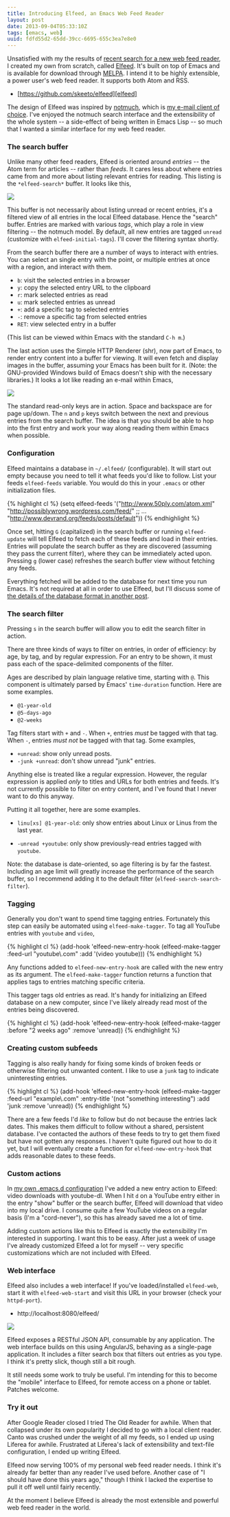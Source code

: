 ```yaml
---
title: Introducing Elfeed, an Emacs Web Feed Reader
layout: post
date: 2013-09-04T05:33:10Z
tags: [emacs, web]
uuid: fdfd55d2-65dd-39cc-6695-655c3ea7e8e0
---
```


Unsatisfied with my the results of
[recent search for a new web feed reader][reader], I created my own
from scratch, called [Elfeed][elfeed]. It's built on top of Emacs and
is available for download through [MELPA][melpa]. I intend it to be
highly extensible, a power user's web feed reader. It supports both
Atom and RSS.

 * [https://github.com/skeeto/elfeed][elfeed]

The design of Elfeed was inspired by [notmuch][notmuch], which is
[my e-mail client of choice][mail]. I've enjoyed the notmuch search
interface and the extensibility of the whole system -- a side-effect
of being written in Emacs Lisp -- so much that I wanted a similar
interface for my web feed reader.

### The search buffer

Unlike many other feed readers, Elfeed is oriented around *entries* --
the Atom term for articles -- rather than *feeds*. It cares less about
where entries came from and more about listing relevant entries for
reading. This listing is the `*elfeed-search*` buffer. It looks like
this,

[![](/img/elfeed/search-thumb.png)](/img/elfeed/search.png)

This buffer is not necessarily about listing unread or recent entries,
it's a filtered view of all entries in the local Elfeed database.
Hence the "search" buffer. Entries are marked with various *tags*,
which play a role in view filtering -- the notmuch model. By default,
all new entries are tagged `unread` (customize with
`elfeed-initial-tags`). I'll cover the filtering syntax shortly.

From the search buffer there are a number of ways to interact with
entries. You can select an single entry with the point, or multiple
entries at once with a region, and interact with them.

 * `b`: visit the selected entries in a browser
 * `y`: copy the selected entry URL to the clipboard
 * `r`: mark selected entries as read
 * `u`: mark selected entries as unread
 * `+`: add a specific tag to selected entries
 * `-`: remove a specific tag from selected entries
 * `RET`: view selected entry in a buffer

(This list can be viewed within Emacs with the standard `C-h m`.)

The last action uses the Simple HTTP Renderer (shr), now part of
Emacs, to render entry content into a buffer for viewing. It will even
fetch and display images in the buffer, assuming your Emacs has been
built for it. (Note: the GNU-provided Windows build of Emacs doesn't
ship with the necessary libraries.) It looks a lot like reading an
e-mail within Emacs,

[![](/img/elfeed/show-thumb.png)](/img/elfeed/show.png)

The standard read-only keys are in action. Space and backspace are for
page up/down. The `n` and `p` keys switch between the next and
previous entries from the search buffer. The idea is that you should
be able to hop into the first entry and work your way along reading
them within Emacs when possible.

### Configuration

Elfeed maintains a database in `~/.elfeed/` (configurable). It will
start out empty because you need to tell it what feeds you'd like to
follow. List your feeds `elfeed-feeds` variable. You would do this in
your `.emacs` or other initialization files.

{% highlight cl %}
(setq elfeed-feeds
      '("http://www.50ply.com/atom.xml"
        "http://possiblywrong.wordpress.com/feed/"
        ;; ...
        "http://www.devrand.org/feeds/posts/default"))
{% endhighlight %}

Once set, hitting `G` (capitalized) in the search buffer or running
`elfeed-update` will tell Elfeed to fetch each of these feeds and load
in their entries. Entries will populate the search buffer as they are
discovered (assuming they pass the current filter), where they can be
immediately acted upon. Pressing `g` (lower case) refreshes the search
buffer view without fetching any feeds.

Everything fetched will be added to the database for next time you run
Emacs. It's not required at all in order to use Elfeed, but I'll
discuss some of
[the details of the database format in another post](/blog/2013/09/09/).

### The search filter

Pressing `s` in the search buffer will allow you to edit the search
filter in action.

There are three kinds of ways to filter on entries, in order of
efficiency: by age, by tag, and by regular expression. For an entry to
be shown, it must pass each of the space-delimited components of the
filter.

Ages are described by plain language relative time, starting with `@`.
This component is ultimately parsed by Emacs' `time-duration`
function. Here are some examples.

 * `@1-year-old`
 * `@5-days-ago`
 * `@2-weeks`

Tag filters start with `+` and `-`. When `+`, entries *must* be tagged
with that tag. When `-`, entries *must not* be tagged with that tag.
Some examples,

 * `+unread`: show only unread posts.
 * `-junk +unread`: don't show unread "junk" entries.

Anything else is treated like a regular expression. However, the
regular expression is applied *only* to titles and URLs for both
entries and feeds. It's not currently possible to filter on entry
content, and I've found that I never want to do this anyway.

Putting it all together, here are some examples.

 * `linu[xs] @1-year-old`: only show entries about Linux or Linus from
   the last year.

 * `-unread +youtube`: only show previously-read entries tagged
   with `youtube`.

Note: the database is date-oriented, so age filtering is by far the
fastest. Including an age limit will greatly increase the performance
of the search buffer, so I recommend adding it to the default filter
(`elfeed-search-search-filter`).

### Tagging

Generally you don't want to spend time tagging entries. Fortunately
this step can easily be automated using `elfeed-make-tagger`. To tag
all YouTube entries with `youtube` and `video`,

{% highlight cl %}
(add-hook 'elfeed-new-entry-hook
          (elfeed-make-tagger :feed-url "youtube\\.com"
                              :add '(video youtube)))
{% endhighlight %}

Any functions added to `elfeed-new-entry-hook` are called with the new
entry as its argument. The `elfeed-make-tagger` function returns a
function that applies tags to entries matching specific criteria.

This tagger tags old entries as read. It's handy for initializing an
Elfeed database on a new computer, since I've likely already read most
of the entries being discovered.

{% highlight cl %}
(add-hook 'elfeed-new-entry-hook
          (elfeed-make-tagger :before "2 weeks ago"
                              :remove 'unread))
{% endhighlight %}

### Creating custom subfeeds

Tagging is also really handy for fixing some kinds of broken feeds or
otherwise filtering out unwanted content. I like to use a `junk` tag
to indicate uninteresting entries.

{% highlight cl %}
(add-hook 'elfeed-new-entry-hook
          (elfeed-make-tagger :feed-url "example\\.com"
                              :entry-title '(not "something interesting")
                              :add 'junk
                              :remove 'unread))
{% endhighlight %}

There are a few feeds I'd *like* to follow but do not because the
entries lack dates. This makes them difficult to follow without a
shared, persistent database. I've contacted the authors of these feeds
to try to get them fixed but have not gotten any responses. I haven't
quite figured out how to do it yet, but I will eventually create a
function for `elfeed-new-entry-hook` that adds reasonable dates to
these feeds.

### Custom actions

In [my own .emacs.d configuration][conf] I've added a new entry action
to Elfeed: video downloads with youtube-dl. When I hit `d` on a
YouTube entry either in the entry "show" buffer or the search buffer,
Elfeed will download that video into my local drive. I consume quite a
few YouTube videos on a regular basis (I'm a "cord-never"), so this
has already saved me a lot of time.

Adding custom actions like this to Elfeed is exactly the extensibility
I'm interested in supporting. I want this to be easy. After just a
week of usage I've already customized Elfeed a lot for myself -- very
specific customizations which are not included with Elfeed.

### Web interface

Elfeed also includes a web interface! If you've loaded/installed
`elfeed-web`, start it with `elfeed-web-start` and visit this URL in
your browser (check your `httpd-port`).

 * http://localhost:8080/elfeed/

[![](/img/elfeed/web-thumb.png)](/img/elfeed/web.png)

Elfeed exposes a RESTful JSON API, consumable by any application. The
web interface builds on this using AngularJS, behaving as a
single-page application. It includes a filter search box that filters
out entries as you type. I think it's pretty slick, though still a bit
rough.

It still needs some work to truly be useful. I'm intending for this to
become the "mobile" interface to Elfeed, for remote access on a phone
or tablet. Patches welcome.

### Try it out

After Google Reader closed I tried The Old Reader for awhile. When
that collapsed under its own popularity I decided to go with a local
client reader. Canto was crushed under the weight of all my feeds, so
I ended up using Liferea for awhile. Frustrated at Liferea's lack of
extensibility and text-file configuration, I ended up writing Elfeed.

Elfeed now serving 100% of my personal web feed reader needs. I think
it's already far better than any reader I've used before. Another case
of "I should have done this years ago," though I think I lacked the
expertise to pull it off well until fairly recently.

At the moment I believe Elfeed is already the most extensible and
powerful web feed reader in the world.


[reader]: /blog/2013/06/13/
[elfeed]: https://github.com/skeeto/elfeed
[melpa]: http://melpa.milkbox.net/
[mail]: /blog/2013/09/03/
[notmuch]: http://notmuchmail.org/
[conf]: https://github.com/skeeto/.emacs.d
[rdf]: http://en.wikipedia.org/wiki/RDF_feed
